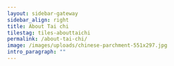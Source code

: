 ```yaml
---
layout: sidebar-gateway
sidebar_align: right
title: About Tai chi
tilestag: tiles-abouttaichi
permalink: /about-tai-chi/
image: /images/uploads/chinese-parchment-551x297.jpg
intro_paragraph: ""
---
```

